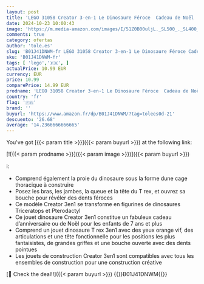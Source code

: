 ```yaml
---
layout: post
title: 'LEGO 31058 Creator 3-en-1 Le Dinosaure Féroce  Cadeau de Noël  Jouet Dinosaures  Figurines  T. Rex  Triceratops et Pterodactyl  Dino  pour Garçons et Filles Dès 7 Ans'
date: 2024-10-23 10:00:43
image: 'https://m.media-amazon.com/images/I/51Z0B00uljL._SL500_._SL400_.jpg'
comments: true
category: ofertas
author: 'tole.es'
slug: 'B01J41DNWM-fr LEGO 31058 Creator 3-en-1 Le Dinosaure Féroce Cadeau de...'
sku: 'B01J41DNWM-fr'
tags: [ 'lego','🇫🇷', ]
actualPrice: 10.99 EUR
currency: EUR
price: 10.99
comparePrice: 14.99 EUR
prodname: 'LEGO 31058 Creator 3-en-1 Le Dinosaure Féroce  Cadeau de Noël  Jouet Dinosaures  Figurines  T. Rex  Triceratops et Pterodactyl  Dino  pour Garçons et Filles Dès 7 Ans'
country: 'fr'
flag: '🇫🇷'
brand: ''
buyurl: 'https://www.amazon.fr/dp/B01J41DNWM/?tag=tolees0d-21'
descuento: '26.68'
average: '14.2366666666665'
---
```


You've got [{{< param title >}}]({{< param buyurl >}}) at the following link:

[![{{< param prodname >}}]({{< param image >}})]({{< param buyurl >}})

ℹ️:

- Comprend également la proie du dinosaure sous la forme dune cage thoracique à construire
- Posez les bras, les jambes, la queue et la tête du T rex, et ouvrez sa bouche pour révéler des dents féroces
- Ce modèle Creator 3en1 se transforme en figurines de dinosaures Triceratops et Pterodactyl
- Ce jouet dinosaure Creator 3en1 constitue un fabuleux cadeau d’anniversaire ou de Noël pour les enfants de 7 ans et plus
- Comprend un jouet dinosaure T rex 3en1 avec des yeux orange vif, des articulations et une tête fonctionnelle pour les positions les plus fantaisistes, de grandes griffes et une bouche ouverte avec des dents pointues
- Les jouets de construction Creator 3en1 sont compatibles avec tous les ensembles de construction pour une construction créative

[🛒 Check the deal!!]({{< param buyurl >}})
{{<world>}}B01J41DNWM{{</world>}}

